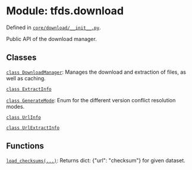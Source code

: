 <div itemscope itemtype="http://developers.google.com/ReferenceObject">
<meta itemprop="name" content="tfds.download" />
<meta itemprop="path" content="Stable" />
</div>

# Module: tfds.download



Defined in [`core/download/__init__.py`](https://github.com/tensorflow/datasets/tree/master/tensorflow_datasets/core/download/__init__.py).

Public API of the download manager.

## Classes

[`class DownloadManager`](../tfds/download/DownloadManager.md): Manages the download and extraction of files, as well as caching.

[`class ExtractInfo`](../tfds/download/ExtractInfo.md)

[`class GenerateMode`](../tfds/download/GenerateMode.md): Enum for the different version conflict resolution modes.

[`class UrlInfo`](../tfds/download/UrlInfo.md)

[`class UrlExtractInfo`](../tfds/download/UrlExtractInfo.md)

## Functions

[`load_checksums(...)`](../tfds/download/load_checksums.md): Returns dict: {"url": "checksum"} for given dataset.

